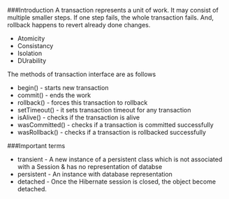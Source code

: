 ###Introduction
A transaction represents a unit of work. It may consist of multiple smaller steps. If one step fails, the whole transaction fails. And, rollback happens to revert already done changes. 
 - Atomicity
 - Consistancy
 - Isolation
 - DUrability

The methods of transaction interface are as follows 
* begin() - starts new transaction
* commit() - ends the work
* rollback() - forces this transaction to rollback
* setTimeout() - it sets transaction timeout for any transaction 
* isAlive() - checks if the transaction is alive
* wasCommitted() - checks if a transaction is committed successfully 
* wasRollback() - checks if a transaction is rollbacked successfully

###Important terms
* transient - A new instance of a persistent class which is not associated with a Session & has no representation of databse
* persistent - An instance with database representation
* detached - Once the Hibernate session is closed, the object become detached.
